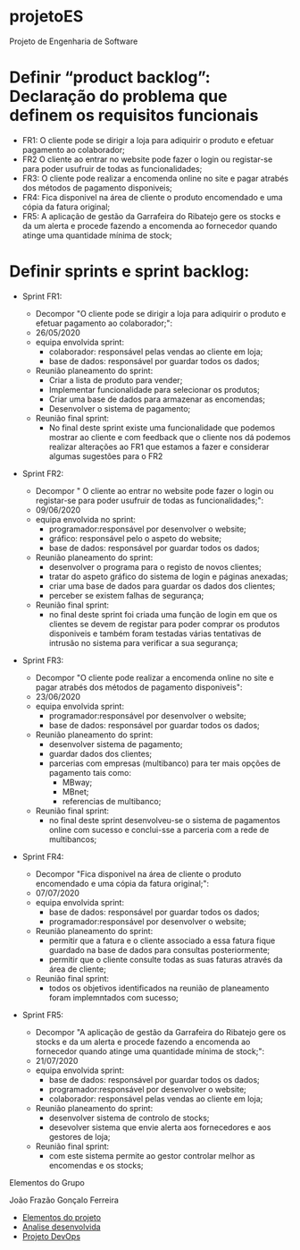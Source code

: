 # projetoES
Projeto de Engenharia de Software

# Definir “product backlog”: Declaração do problema que definem os requisitos funcionais

- FR1: O cliente pode se dirigir a loja para adiquirir o produto e efetuar pagamento ao colaborador;
- FR2  O cliente ao entrar no website pode fazer o login ou registar-se para poder usufruir de todas as funcionalidades;
- FR3: O cliente pode realizar a encomenda online no site e pagar atrabés dos métodos de pagamento disponiveis; 
- FR4: Fica disponivel na área de cliente o produto encomendado e uma cópia da fatura original;
- FR5: A aplicação de gestão da Garrafeira do Ribatejo gere os stocks e da um alerta e procede fazendo a encomenda ao fornecedor quando atinge uma quantidade mínima de stock;

# Definir sprints e sprint backlog: 
- Sprint FR1:
	- Decompor "O cliente pode se dirigir a loja para adiquirir o produto e efetuar pagamento ao colaborador;":
	- 26/05/2020
	- equipa envolvida sprint:
		- colaborador: responsável pelas vendas ao cliente em loja;
		- base de dados: responsável por guardar todos os dados;
	- Reunião planeamento do sprint:
		- Criar a lista de produto para vender;
		- Implementar funcionalidade para selecionar os produtos;
		- Criar uma base de dados para armazenar as encomendas;
		- Desenvolver o sistema de pagamento;
	- Reunião final sprint:
		- No final deste sprint existe uma funcionalidade que podemos mostrar ao cliente e com feedback que o cliente nos dá podemos realizar alterações ao FR1 que estamos a fazer e considerar algumas sugestões para o FR2


- Sprint FR2:
	- Decompor " O cliente ao entrar no website pode fazer o login ou registar-se para poder usufruir de todas as funcionalidades;":
	- 09/06/2020
	- equipa envolvida no sprint:
		- programador:responsável por desenvolver o website;
		- gráfico: responsável pelo o aspeto do website;
		- base de dados: responsável por guardar todos os dados;
	- Reunião planeamento do sprint:
		- desenvolver o programa para o registo de novos clientes;
		- tratar do aspeto gráfico do sistema de login e páginas anexadas;
		- criar uma base de dados para guardar os dados dos clientes;
	    - perceber se existem falhas de segurança;
	- Reunião final sprint:
		- no final deste sprint foi criada uma função de login em que os clientes se devem de registar para poder comprar os produtos disponiveis e também foram testadas várias tentativas de intrusão no sistema para verificar a sua segurança;


- Sprint FR3:
	- Decompor "O cliente pode realizar a encomenda online no site e pagar atrabés dos métodos de pagamento disponiveis":
	- 23/06/2020
  	- equipa envolvida sprint:
  		- programador:responsável por desenvolver o website;
  		- base de dados: responsável por guardar todos os dados;
  	- Reunião planeamento do sprint:
  		- desenvolver sistema de pagamento;
  		- guardar dados dos clientes;
  		- parcerias com empresas (multibanco) para ter mais opções de pagamento tais como:
  			- MBway;
  			- MBnet;
  			- referencias de multibanco;
  	- Reunião final sprint:
  		- no final deste sprint desenvolveu-se o sistema de pagamentos online com sucesso e conclui-sse a parceria com a rede de multibancos;


- Sprint FR4:
 	- Decompor "Fica disponivel na área de cliente o produto encomendado e uma cópia da fatura original;":
 	- 07/07/2020
	- equipa envolvida sprint:
		- base de dados: responsável por guardar todos os dados;
		- programador:responsável por desenvolver o website;
	- Reunião planeamento do sprint:
		- permitir que a fatura e o cliente associado a essa fatura fique guardado na base de dados para consultas posteriormente;
		- permitir que o cliente consulte todas as suas faturas através da área de cliente;
	- Reunião final sprint:
  		- todos os objetivos identificados na reunião de planeamento foram implemntados com sucesso;


- Sprint FR5:
	- Decompor "A aplicação de gestão da Garrafeira do Ribatejo gere os stocks e da um alerta e procede fazendo a encomenda ao fornecedor quando atinge uma quantidade mínima de stock;":
 	- 21/07/2020
	- equipa envolvida sprint:
		- base de dados: responsável por guardar todos os dados;
		- programador:responsável por desenvolver o website;
		- colaborador: responsável pelas vendas ao cliente em loja;
	- Reunião planeamento do sprint:
		- desenvolver sistema de controlo de stocks;
		- desevolver sistema que envie alerta aos fornecedores e aos gestores de loja;
	- Reunião final sprint:
  		- com este sistema permite ao gestor controlar melhor as encomendas e os stocks;


Elementos do Grupo

João Frazão
Gonçalo Ferreira


- [Elementos do projeto](1.ElementosProjeto/README.md)
- [Analise desenvolvida](2.AnaliseDesenvolvida/README.md)
- [Projeto DevOps](3.Projeto/README.md)